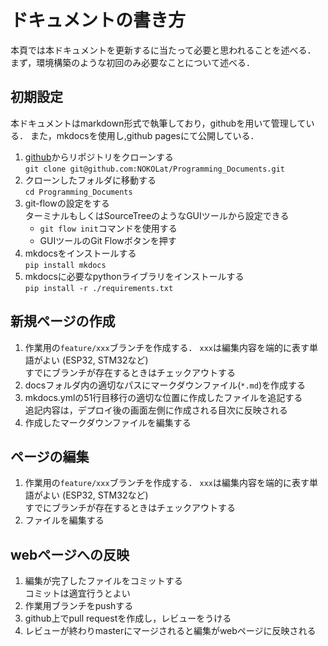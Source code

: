 # ドキュメントの書き方
本頁では本ドキュメントを更新するに当たって必要と思われることを述べる．
まず，環境構築のような初回のみ必要なことについて述べる．

## 初期設定
本ドキュメントはmarkdown形式で執筆しており，githubを用いて管理している．
また，mkdocsを使用し,github pagesにて公開している．

1. [github](https://github.com/NOKOLat/Programming_Documents)からリポジトリをクローンする  
   `git clone git@github.com:NOKOLat/Programming_Documents.git`
2. クローンしたフォルダに移動する  
    `cd Programming_Documents`
3. git-flowの設定をする  
   ターミナルもしくはSourceTreeのようなGUIツールから設定できる
    - `git flow init`コマンドを使用する  
    - GUIツールのGit Flowボタンを押す
4. mkdocsをインストールする  
    `pip install mkdocs`
5. mkdocsに必要なpythonライブラリをインストールする  
   `pip install -r ./requirements.txt`

## 新規ページの作成
1. 作業用の`feature/xxx`ブランチを作成する．
    `xxx`は編集内容を端的に表す単語がよい (ESP32, STM32など)  
    すでにブランチが存在するときはチェックアウトする
2. docsフォルダ内の適切なパスにマークダウンファイル(`*.md`)を作成する
3. mkdocs.ymlの51行目移行の適切な位置に作成したファイルを追記する  
    追記内容は，デプロイ後の画面左側に作成される目次に反映される
4. 作成したマークダウンファイルを編集する

## ページの編集
1. 作業用の`feature/xxx`ブランチを作成する．
    `xxx`は編集内容を端的に表す単語がよい (ESP32, STM32など)  
    すでにブランチが存在するときはチェックアウトする
2. ファイルを編集する

## webページへの反映
1. 編集が完了したファイルをコミットする  
      コミットは適宜行うとよい
2. 作業用ブランチをpushする
3. github上でpull requestを作成し，レビューをうける
4. レビューが終わりmasterにマージされると編集がwebページに反映される